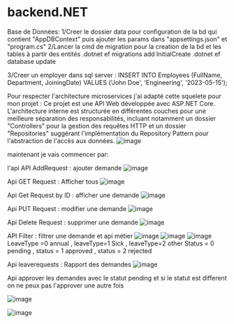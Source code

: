 
# backend.NET

Base de Données:
1/Creer le dossier data pour  configuration de la bd qui contient "AppDBContext" puis ajouter les params dans "appsettings.json" et "program.cs"
2/Lancer la cmd de migration pour la creation de la bd et les tables à partir des entités
.dotnet ef migrations add InitialCreate
.dotnet ef database update

3/Creer un employer dans sql server :
INSERT INTO Employees (FullName, Department, JoiningDate)
VALUES ('John Doe', 'Engineering', '2023-05-15');

Pour respecter l'architecture microservices j'ai adapté cette squelete pour mon projet :
Ce projet est une API Web développée avec ASP.NET Core.
L'architecture interne est structurée en différentes couches pour une meilleure séparation des responsabilités,
incluant notamment un dossier "Controllers" pour la gestion des requêtes HTTP et un dossier "Repositories" suggérant l'implémentation du Repository Pattern pour l'abstraction de l'accès aux données.
![image](https://github.com/user-attachments/assets/3a25b9fc-1adb-4d6d-9a47-17ab43a8e320)

maintenant je vais commencer par:

l'api API AddRequest : ajouter demande
![image](https://github.com/user-attachments/assets/f192a45e-0958-49e1-973a-1d8e9dc2e341)


Api GET Request : Afficher tous 
![image](https://github.com/user-attachments/assets/70bca482-2323-4bf3-ad5e-49145be4ccd2)



Api Get Request by ID  : afficher une demande 
![image](https://github.com/user-attachments/assets/6875987d-22c2-4420-932d-3d3ddd8bcbd6)


Api PUT Request : modifier une demande 
![image](https://github.com/user-attachments/assets/49220f44-8dd5-4ece-9a80-501051e065fe)


Api Delete Request : supprimer une demande
![image](https://github.com/user-attachments/assets/01183063-ddfb-4b67-a82f-c2c5db94a8fa)


API Filter : filtrer une demande et api métier 
![image](https://github.com/user-attachments/assets/d79a2253-6af1-4be2-9133-f88cdcbe3867)
![image](https://github.com/user-attachments/assets/d3b39e99-25d7-47dd-bb84-ccb91f29f8b0)
![image](https://github.com/user-attachments/assets/3de83d95-4806-4d4e-b127-21c2888ffb70)
LeaveType =0 annual , leaveType=1 Sick , leaveType=2 other 
Status = 0 pending , status = 1 approved , status = 2 rejected 


Api leaverequests : Rapport des demandes 
![image](https://github.com/user-attachments/assets/b38109a1-6e82-4013-a072-564cf7d04167)


Api approver les demandes avec le statut pending et si le statut est different on ne peux pas l'approver une autre fois 

![image](https://github.com/user-attachments/assets/9ee63c59-7b67-4b97-a537-02171de6cec4)

![image](https://github.com/user-attachments/assets/fac95545-87af-45de-81d4-07db0441ca2a)


















